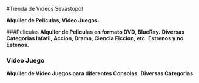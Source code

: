 
#Tienda de Videos Sevastopol

**Alquiler de Peliculas, Video Juegos.**

###Peliculas
**Alquiler de Peliculas en formato DVD, BlueRay.**
**Diversas Categorias Infatil, Accion, Drama, Ciencia Ficcion, etc.**
**Estrenos y no Estenos.**

### Video Juego	
**Alquiler de Video Juegos para diferentes Consolas.**
**Diversas Categorias**


